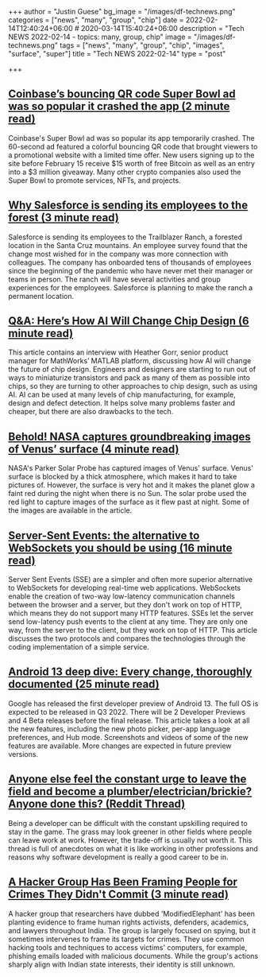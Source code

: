 +++
author = "Justin Guese"
bg_image = "/images/df-technews.png"
categories = ["news", "many", "group", "chip"]
date = 2022-02-14T12:40:24+06:00 # 2020-03-14T15:40:24+06:00
description = "Tech NEWS 2022-02-14 - topics: many, group, chip"
image = "/images/df-technews.png"
tags = ["news", "many", "group", "chip", "images", "surface", "super"]
title = "Tech NEWS 2022-02-14"
type = "post"

+++

## [Coinbase’s bouncing QR code Super Bowl ad was so popular it crashed the app (2 minute read)](https://www.theverge.com/2022/2/13/22932397/coinbases-qr-code-super-bowl-ad-app-crash)

Coinbase's Super Bowl ad was so popular its app temporarily crashed. The 60-second ad featured a colorful bouncing QR code that brought viewers to a promotional website with a limited time offer. New users signing up to the site before February 15 receive $15 worth of free Bitcoin as well as an entry into a $3 million giveaway. Many other crypto companies also used the Super Bowl to promote services, NFTs, and projects.

## [Why Salesforce is sending its employees to the forest (3 minute read)](https://fox40.com/news/california-connection/why-salesforce-is-sending-its-employees-to-the-forest/)

Salesforce is sending its employees to the Trailblazer Ranch, a forested location in the Santa Cruz mountains. An employee survey found that the change most wished for in the company was more connection with colleagues. The company has onboarded tens of thousands of employees since the beginning of the pandemic who have never met their manager or teams in person. The ranch will have several activities and group experiences for the employees. Salesforce is planning to make the ranch a permanent location.

## [Q&A: Here’s How AI Will Change Chip Design (6 minute read)](https://spectrum.ieee.org/ai-chip-design-matlab)

This article contains an interview with Heather Gorr, senior product manager for MathWorks’ MATLAB platform, discussing how AI will change the future of chip design. Engineers and designers are starting to run out of ways to miniaturize transistors and pack as many of them as possible into chips, so they are turning to other approaches to chip design, such as using AI. AI can be used at many levels of chip manufacturing, for example, design and defect detection. It helps solve many problems faster and cheaper, but there are also drawbacks to the tech.

## [Behold! NASA captures groundbreaking images of Venus’ surface (4 minute read)](https://www.inverse.com/science/venus-surface-pictures)

NASA's Parker Solar Probe has captured images of Venus' surface. Venus' surface is blocked by a thick atmosphere, which makes it hard to take pictures of. However, the surface is very hot and it makes the planet glow a faint red during the night when there is no Sun. The solar probe used the red light to capture images of the surface as it flew past at night. Some of the images are available in the article.

## [Server-Sent Events: the alternative to WebSockets you should be using (16 minute read)](https://germano.dev/sse-websockets/)

Server Sent Events (SSE) are a simpler and often more superior alternative to WebSockets for developing real-time web applications. WebSockets enable the creation of two-way low-latency communication channels between the browser and a server, but they don't work on top of HTTP, which means they do not support many HTTP features. SSEs let the server send low-latency push events to the client at any time. They are only one way, from the server to the client, but they work on top of HTTP. This article discusses the two protocols and compares the technologies through the coding implementation of a simple service.

## [Android 13 deep dive: Every change, thoroughly documented (25 minute read)](https://blog.esper.io/android-13-deep-dive/)

Google has released the first developer preview of Android 13. The full OS is expected to be released in Q3 2022. There will be 2 Developer Previews and 4 Beta releases before the final release. This article takes a look at all the new features, including the new photo picker, per-app language preferences, and Hub mode. Screenshots and videos of some of the new features are available. More changes are expected in future preview versions.

## [Anyone else feel the constant urge to leave the field and become a plumber/electrician/brickie? Anyone done this? (Reddit Thread)](https://www.reddit.com/r/cscareerquestions/comments/sm54ri/anyone_else_feel_the_constant_urge_to_leave_the/)

Being a developer can be difficult with the constant upskilling required to stay in the game. The grass may look greener in other fields where people can leave work at work. However, the trade-off is usually not worth it. This thread is full of anecdotes on what it is like working in other professions and reasons why software development is really a good career to be in.

## [A Hacker Group Has Been Framing People for Crimes They Didn't Commit (3 minute read)](https://gizmodo.com/a-hacker-group-has-been-framing-people-for-crimes-they-1848522497)

A hacker group that researchers have dubbed 'ModifiedElephant' has been planting evidence to frame human rights activists, defenders, academics, and lawyers throughout India. The group is largely focused on spying, but it sometimes intervenes to frame its targets for crimes. They use common hacking tools and techniques to access victims' computers, for example, phishing emails loaded with malicious documents. While the group's actions sharply align with Indian state interests, their identity is still unknown.

